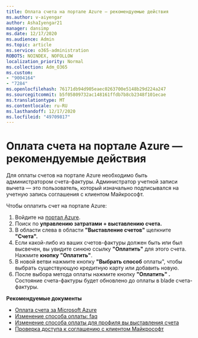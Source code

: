 ```yaml
---
title: Оплата счета на портале Azure — рекомендуемые действия
ms.author: v-aiyengar
author: AshaIyengar21
manager: dansimp
ms.date: 12/17/2020
ms.audience: Admin
ms.topic: article
ms.service: o365-administration
ROBOTS: NOINDEX, NOFOLLOW
localization_priority: Normal
ms.collection: Adm_O365
ms.custom:
- "9004164"
- "7284"
ms.openlocfilehash: 76171db94d905eaec0263700e5148b29d224a247
ms.sourcegitcommit: b5f05809732ac148161ffdb7b8cb2348f101ecae
ms.translationtype: MT
ms.contentlocale: ru-RU
ms.lasthandoff: 12/17/2020
ms.locfileid: "49709817"
---
```

# <a name="pay-invoice-in-azure-portal---recommended-steps"></a>Оплата счета на портале Azure — рекомендуемые действия

Для оплаты счетов на портале Azure необходимо быть администратором счета-фактуры. Администратор учетной записи вычета — это пользователь, который изначально подписывался на учетную запись соглашения с клиентом Майкрософт. 

Чтобы оплатить счет на портале Azure: 

1. Войдите на [портал Azure](https://portal.azure.com/).
1. Поиск по **управлению затратами + выставлению счета.**
1. В области слева в области **"Выставление счетов"** щелкните **"Счета".**
1. Если какой-либо из ваших счетов-фактуры должен быть или был высвечен, вы увидите синюю ссылку **"Оплатить"** для этого счета. Нажмите **кнопку "Оплатить"**.
1. В новой ветви нажмите кнопку **"Выбрать способ** оплаты", чтобы выбрать существующую кредитную карту или добавить новую.
1. После выбора метода оплаты нажмите кнопку **"Оплатить" .**
Состояние счета-фактуры будет обновлено до оплаты в blade счета-фактуры.

**Рекомендуемые документы**

- [Оплата счета за Microsoft Azure](https://docs.microsoft.com/azure/cost-management-billing/understand/pay-bill)
- [Изменение способа оплаты: faq](https://docs.microsoft.com/azure/billing/billing-how-to-change-credit-card?WT.mc_id=Portal-Microsoft_Azure_Support#frequently-asked-questions)
- [Изменение способа оплаты для профиля вы выставления счета](https://docs.microsoft.com/azure/cost-management-billing/manage/change-credit-card?WT.mc_id=Portal-Microsoft_Azure_Support#manage-credit-cards-for-a-microsoft-customer-agreement)
- [Проверка доступа к соглашению с клиентом Майкрософт](https://docs.microsoft.com/azure/cost-management-billing/manage/change-credit-card?WT.mc_id=Portal-Microsoft_Azure_Support%22%20%5Cl%20%22manage-credit-cards-for-a-microsoft-customer-agreement%22%20%5Ct%20%22_blank#check-the-type-of-your-account)